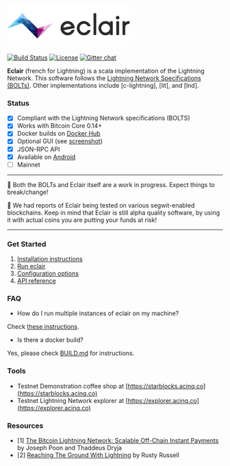 ![Eclair Logo](.readme/logo.png)

[![Build Status](https://travis-ci.org/ACINQ/eclair.svg?branch=master)](https://travis-ci.org/ACINQ/eclair)
[![License](https://img.shields.io/badge/license-Apache%202.0-blue.svg)](LICENSE)
[![Gitter chat](https://img.shields.io/badge/chat-on%20gitter-rose.svg)](https://gitter.im/ACINQ/eclair)

**Eclair** (french for Lightning) is a scala implementation of the Lightning Network. This software follows the [Lightning Network Specifications (BOLTs)](https://github.com/lightningnetwork/lightning-rfc). Other implementations include [c-lightning], [lit], and [lnd].

### Status

- [X] Compliant with the Lightning Network specifications (BOLTS)
- [X] Works with Bitcoin Core 0.14+
- [X] Docker builds on [Docker Hub](https://hub.docker.com/r/acinq/eclair/builds/)
- [X] Optional GUI (see [screenshot](.readme/screen-1.png))
- [X] JSON-RPC API
- [X] Available on [Android](https://play.google.com/store/apps/details?id=fr.acinq.eclair.wallet)
- [ ] Mainnet
 
 ---
 
 :construction: Both the BOLTs and Eclair itself are a work in progress. Expect things to break/change!
  
 :rotating_light: We had reports of Eclair being tested on various segwit-enabled blockchains. Keep in mind that Eclair is still alpha quality software, by using it with actual coins you are putting your funds at risk!

---

### Get Started

1. [Installation instructions](https://github.com/ACINQ/eclair/wiki/Install)
2. [Run eclair](https://github.com/ACINQ/eclair/wiki/Run)
3. [Configuration options](https://github.com/ACINQ/eclair/wiki/Configure)
4. [API reference](https://github.com/ACINQ/eclair/wiki/API)

### FAQ

* How do I run multiple instances of eclair on my machine?

Check [these instructions](https://github.com/ACINQ/eclair/wiki/Run#run-several-instances-of-eclair-on-the-same-host).

* Is there a docker build?

Yes, please check [BUILD.md](https://github.com/ACINQ/eclair/blob/master/BUILD.md#docker) for instructions.

### Tools

* Testnet Demonstration coffee shop at [https://starblocks.acinq.co](https://starblocks.acinq.co)
* Testnet Lightning Network explorer at [https://explorer.acinq.co](https://explorer.acinq.co)

### Resources

- [1] [The Bitcoin Lightning Network: Scalable Off-Chain Instant Payments](https://lightning.network/lightning-network-paper.pdf) by Joseph Poon and Thaddeus Dryja
- [2] [Reaching The Ground With Lightning](https://github.com/ElementsProject/lightning/raw/master/doc/deployable-lightning.pdf) by Rusty Russell
